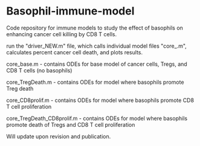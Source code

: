 # Basophil-immune-model
Code repository for immune models to study the effect of basophils on enhancing cancer cell killing by CD8 T cells.

run the "driver_NEW.m" file, which calls individual model files "core_<filename>.m", calculates percent cancer cell death, and plots results.

core_base.m - contains ODEs for base model of cancer cells, Tregs, and CD8 T cells (no basophils)

core_TregDeath.m - contains ODEs for model where basophils promote Treg death

core_CD8prolif.m - contains ODEs for model where basophils promote CD8 T cell proliferation

core_TregDeath_CD8prolif.m - contains ODEs for model where basophils promote death of Tregs and CD8 T cell proliferation


Will update upon revision and publication.
